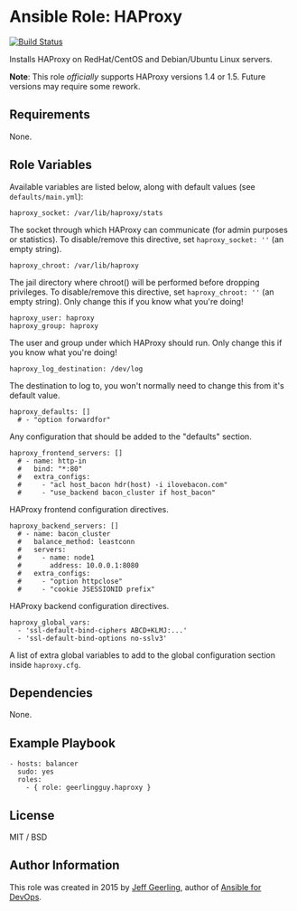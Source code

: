 # Ansible Role: HAProxy

[![Build Status](https://travis-ci.org/geerlingguy/ansible-role-haproxy.svg?branch=master)](https://travis-ci.org/geerlingguy/ansible-role-haproxy)

Installs HAProxy on RedHat/CentOS and Debian/Ubuntu Linux servers.

**Note**: This role _officially_ supports HAProxy versions 1.4 or 1.5. Future versions may require some rework.

## Requirements

None.

## Role Variables

Available variables are listed below, along with default values (see `defaults/main.yml`):

    haproxy_socket: /var/lib/haproxy/stats

The socket through which HAProxy can communicate (for admin purposes or statistics). To disable/remove this directive, set `haproxy_socket: ''` (an empty string).

    haproxy_chroot: /var/lib/haproxy

The jail directory where chroot() will be performed before dropping privileges. To disable/remove this directive, set `haproxy_chroot: ''` (an empty string). Only change this if you know what you're doing!

    haproxy_user: haproxy
    haproxy_group: haproxy

The user and group under which HAProxy should run. Only change this if you know what you're doing!

    haproxy_log_destination: /dev/log

The destination to log to, you won't normally need to change this from it's default value.

    haproxy_defaults: []
      # - "option forwardfor"
      
Any configuration that should be added to the "defaults" section.

    haproxy_frontend_servers: []
      # - name: http-in
      #   bind: "*:80"
      #   extra_configs:
      #     - "acl host_bacon hdr(host) -i ilovebacon.com"
      #     - "use_backend bacon_cluster if host_bacon"
    
HAProxy frontend configuration directives.

    haproxy_backend_servers: []
      # - name: bacon_cluster
      #   balance_method: leastconn
      #   servers:
      #     - name: node1
      #       address: 10.0.0.1:8080
      #   extra_configs:
      #     - "option httpclose"
      #     - "cookie JSESSIONID prefix"

HAProxy backend configuration directives.

    haproxy_global_vars:
      - 'ssl-default-bind-ciphers ABCD+KLMJ:...'
      - 'ssl-default-bind-options no-sslv3'

A list of extra global variables to add to the global configuration section inside `haproxy.cfg`.

## Dependencies

None.

## Example Playbook

    - hosts: balancer
      sudo: yes
      roles:
        - { role: geerlingguy.haproxy }

## License

MIT / BSD

## Author Information

This role was created in 2015 by [Jeff Geerling](https://www.jeffgeerling.com/), author of [Ansible for DevOps](https://www.ansiblefordevops.com/).
